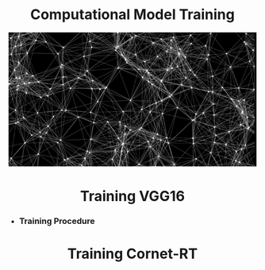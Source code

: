 <h1 align="center">Computational Model Training</h1>
<p align="center">
<img src="image.png" width="500" />
</p>
<h1 align="center">Training VGG16</h1>

- <h3 align="left">Training Procedure</h3>

<h1 align="center">Training Cornet-RT</h1>
